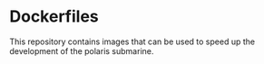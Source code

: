 # Dockerfiles


This repository contains images that can be used to speed up the development of the polaris submarine.
